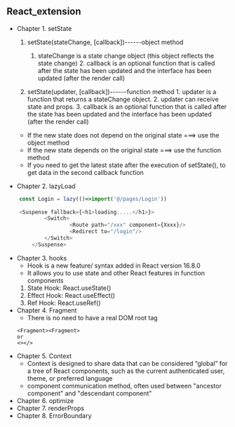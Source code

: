 ## React_extension
* Chapter 1. setState
	1. setState(stateChange, [callback])------object method
 		1. stateChange is a state change object (this object reflects the state change)
            	2. callback is an optional function that is called after the state has been updated and the interface has been updated (after the render call)
					
	2. setState(updater, [callback])------function method
            	1. updater is a function that returns a stateChange object.
            	2. updater can receive state and props.
            	3. callback is an optional function that is called after the state has been updated and the interface has been updated (after the render call)

	* If the new state does not depend on the original state ===> use the object method
	* If the new state depends on the original state ===> use the function method
	* If you need to get the latest state after the execution of setState(), 
					to get data in the second callback function
* Chapter 2. lazyLoad
```js
	const Login = lazy(()=>import('@/pages/Login'))
	
	<Suspense fallback={<h1>loading.....</h1>}>
        	<Switch>
            		<Route path="/xxx" component={Xxxx}/>
            		<Redirect to="/login"/>
        	</Switch>
    	</Suspense>
```
* Chapter 3. hooks
	* Hook is a new feature/ syntax added in React version 16.8.0
	* It allows you to use state and other React features in function components
	1. State Hook: React.useState()
	2. Effect Hook: React.useEffect()
	3. Ref Hook: React.useRef()
* Chapter 4. Fragment
	* There is no need to have a real DOM root tag
	```
	<Fragment><Fragment>  
	or 
	<></>
	```
* Chapter 5. Context
	* Context is designed to share data that can be considered “global” for a tree of React components, such as the current authenticated user, theme, or preferred language
	* component communication method, often used between "ancestor component" and "descendant component"
* Chapter 6. optimize
* Chapter 7. renderProps
* Chapter 8. ErrorBoundary
